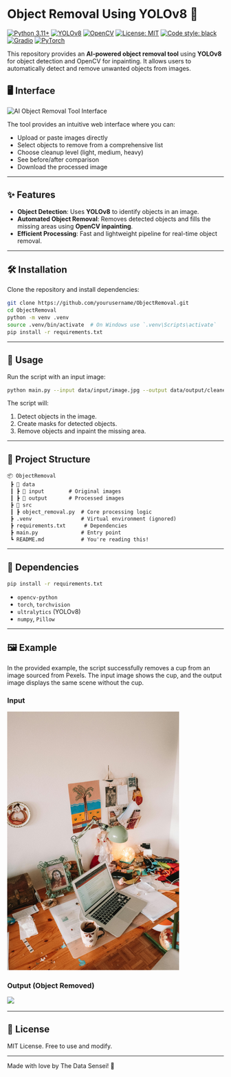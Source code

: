 # **Object Removal Using YOLOv8 🚀**

[![Python 3.11+](https://img.shields.io/badge/python-3.11+-blue.svg)](https://www.python.org/downloads/)
[![YOLOv8](https://img.shields.io/badge/YOLO-v8-green.svg)](https://github.com/ultralytics/ultralytics)
[![OpenCV](https://img.shields.io/badge/OpenCV-%23white.svg?logo=opencv)](https://opencv.org/)
[![License: MIT](https://img.shields.io/badge/License-MIT-yellow.svg)](https://opensource.org/licenses/MIT)
[![Code style: black](https://img.shields.io/badge/code%20style-black-000000.svg)](https://github.com/psf/black)
[![Gradio](https://img.shields.io/badge/Gradio-4.19+-orange.svg)](https://gradio.app/)
[![PyTorch](https://img.shields.io/badge/PyTorch-%23EE4C2C.svg?logo=PyTorch&logoColor=white)](https://pytorch.org/)

This repository provides an **AI-powered object removal tool** using **YOLOv8** for object detection and OpenCV for inpainting. It allows users to automatically detect and remove unwanted objects from images.

## **🖥️ Interface**

![AI Object Removal Tool Interface](assets/AIObjectRemovalTool.png)

The tool provides an intuitive web interface where you can:

- Upload or paste images directly
- Select objects to remove from a comprehensive list
- Choose cleanup level (light, medium, heavy)
- See before/after comparison
- Download the processed image

---

## **✨ Features**

- **Object Detection**: Uses **YOLOv8** to identify objects in an image.
- **Automated Object Removal**: Removes detected objects and fills the missing areas using **OpenCV inpainting**.
- **Efficient Processing**: Fast and lightweight pipeline for real-time object removal.

---

## **🛠️ Installation**

Clone the repository and install dependencies:

```sh
git clone https://github.com/yourusername/ObjectRemoval.git
cd ObjectRemoval
python -m venv .venv
source .venv/bin/activate  # On Windows use `.venv\Scripts\activate`
pip install -r requirements.txt
```

---

## **🚀 Usage**

Run the script with an input image:

```sh
python main.py --input data/input/image.jpg --output data/output/cleaned.jpg
```

The script will:

1. Detect objects in the image.
2. Create masks for detected objects.
3. Remove objects and inpaint the missing area.

---

## **📂 Project Structure**

```
📦 ObjectRemoval
 ┣ 📂 data
 ┃ ┣ 📂 input        # Original images
 ┃ ┣ 📂 output       # Processed images
 ┣ 📂 src
 ┃ ┣ object_removal.py  # Core processing logic
 ┣ .venv                # Virtual environment (ignored)
 ┣ requirements.txt      # Dependencies
 ┣ main.py              # Entry point
 ┗ README.md            # You're reading this!
```

---

## **🔧 Dependencies**

```sh
pip install -r requirements.txt
```

- `opencv-python`
- `torch`, `torchvision`
- `ultralytics` (YOLOv8)
- `numpy`, `Pillow`

---

## **🖼️ Example**

In the provided example, the script successfully removes a cup from an image sourced from Pexels. The input image shows the cup, and the output image displays the same scene without the cup.

### **Input**

<img src="data/input/pexels-theo-1090064-3414792.jpg" width="400">

### **Output (Object Removed)**

<img src="data/output/pexels-theo-1090064-3414792_cleaned.jpg" width="400">

---

## **📜 License**

MIT License. Free to use and modify.

---

Made with love by The Data Sensei! 🚀
